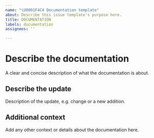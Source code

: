 ```yaml
---
name: "\U0001F4C4 Documentation template"
about: Describe this issue template's purpose here.
title: DOCUMENTATION
labels: documentation
assignees: ''

---
```


# Describe the documentation
A clear and concise description of what the documentation is about. 

## Describe the update
Description of the update, e.g. change or a new addition.

## Additional context
Add any other context or details about the documentation here.
